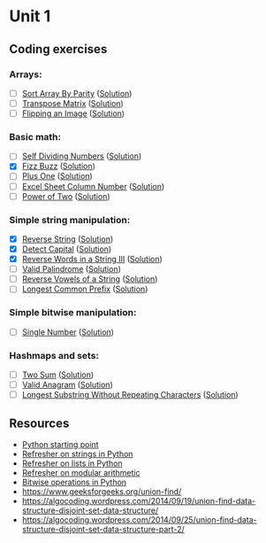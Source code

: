# Unit 1
## Coding exercises
### Arrays:
- [ ] [Sort Array By Parity](https://leetcode.com/problems/sort-array-by-parity) ([Solution](sort-array-by-parity.py))
- [ ] [Transpose Matrix](https://leetcode.com/problems/transpose-matrix) ([Solution](transpose-matrix.py))
- [ ] [Flipping an Image](https://leetcode.com/problems/flipping-an-image) ([Solution](flipping-an-image.py))

### Basic math:
- [ ] [Self Dividing Numbers](https://leetcode.com/problems/self-dividing-numbers) ([Solution](self-dividing-numbers.py))
- [x] [Fizz Buzz](https://leetcode.com/problems/fizz-buzz) ([Solution](fizz-buzz.py))
- [ ] [Plus One](https://leetcode.com/problems/plus-one) ([Solution](plus-one.py))
- [ ] [Excel Sheet Column Number](https://leetcode.com/problems/excel-sheet-column-number) ([Solution](excel-sheet-column-number.py))
- [ ] [Power of Two](https://leetcode.com/problems/power-of-two) ([Solution](power-of-two.py))

### Simple string manipulation:
- [x] [Reverse String](https://leetcode.com/problems/reverse-string) ([Solution](reverse-string.py))
- [x] [Detect Capital](https://leetcode.com/problems/detect-capital) ([Solution](detect-capital.py))
- [x] [Reverse Words in a String III](https://leetcode.com/problems/reverse-words-in-a-string-iii) ([Solution](reverse-words-in-a-string-iii.py))
- [ ] [Valid Palindrome](https://leetcode.com/problems/valid-palindrome) ([Solution](valid-palindrome.py))
- [ ] [Reverse Vowels of a String](https://leetcode.com/problems/reverse-vowels-of-a-string) ([Solution](reverse-vowels-of-a-string.py))
- [ ] [Longest Common Prefix](https://leetcode.com/problems/longest-common-prefix) ([Solution](longest-common-prefix.py))

### Simple bitwise manipulation:
- [ ] [Single Number](https://leetcode.com/problems/single-number) ([Solution](single-number.py))

### Hashmaps and sets:
- [ ] [Two Sum](https://leetcode.com/problems/two-sum/) ([Solution](two-sum.py))
- [ ] [Valid Anagram](https://leetcode.com/problems/valid-anagram/) ([Solution](valid-anagram.py))
- [ ] [Longest Substring Without Repeating Characters](https://leetcode.com/problems/longest-substring-without-repeating-characters/) ([Solution](longest-substring-without-repeating-characters.py))

## Resources
- [Python starting point](https://www.learnpython.org)
- [Refresher on strings in Python](https://developers.google.com/edu/python/strings)
- [Refresher on lists in Python](https://developers.google.com/edu/python/lists)
- [Refresher on modular arithmetic](https://www.khanacademy.org/computing/computer-science/cryptography/modarithmetic/a/what-is-modular-arithmetic)
- [Bitwise operations in Python](https://wiki.python.org/moin/BitwiseOperators)
- https://www.geeksforgeeks.org/union-find/
- https://algocoding.wordpress.com/2014/09/19/union-find-data-structure-disjoint-set-data-structure/
- https://algocoding.wordpress.com/2014/09/25/union-find-data-structure-disjoint-set-data-structure-part-2/